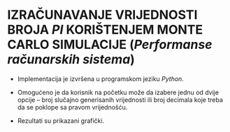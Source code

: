 # IZRAČUNAVANJE VRIJEDNOSTI BROJA _PI_ KORIŠTENJEM MONTE CARLO SIMULACIJE (_Performanse računarskih sistema_) 

* Implementacija je izvršena u programskom jeziku _Python_.

* Omogućeno je da korisnik na početku može da izabere jednu od dvije opcije – broj slučajno generisanih vrijednosti ili broj decimala koje treba da se poklope sa pravom vrijednošću.

* Rezultati su prikazani grafički.
